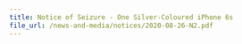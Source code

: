 ```yaml
---
title: Notice of Seizure - One Silver-Coloured iPhone 6s
file_url: /news-and-media/notices/2020-08-26-N2.pdf
---
```


